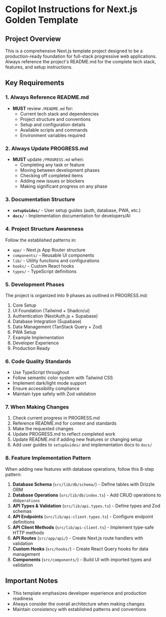 # Copilot Instructions for Next.js Golden Template

## Project Overview
This is a comprehensive Next.js template project designed to be a production-ready foundation for full-stack progressive web applications. Always reference the project's README.md for the complete tech stack, features, and setup instructions.

## Key Requirements

### 1. Always Reference README.md
- **MUST** review `/README.md` for:
  - Current tech stack and dependencies
  - Project structure and conventions
  - Setup and configuration details
  - Available scripts and commands
  - Environment variables required

### 2. Always Update PROGRESS.md
- **MUST** update `/PROGRESS.md` when:
  - Completing any task or feature
  - Moving between development phases
  - Checking off completed items
  - Adding new issues or blockers
  - Making significant progress on any phase

### 3. Documentation Structure
- **`setupGuides/`** - User setup guides (auth, database, PWA, etc.)
- **`docs/`** - Implementation documentation for developers/AI

### 4. Project Structure Awareness
Follow the established patterns in:
- `app/` - Next.js App Router structure
- `components/` - Reusable UI components
- `lib/` - Utility functions and configurations
- `hooks/` - Custom React hooks
- `types/` - TypeScript definitions

### 5. Development Phases
The project is organized into 9 phases as outlined in PROGRESS.md:
1. Core Setup
2. UI Foundation (Tailwind + Shadcn/ui)
3. Authentication (NextAuth.js + Supabase)
4. Database Integration (Supabase)
5. Data Management (TanStack Query + Zod)
6. PWA Setup
7. Example Implementation
8. Developer Experience
9. Production Ready

### 6. Code Quality Standards
- Use TypeScript throughout
- Follow semantic color system with Tailwind CSS
- Implement dark/light mode support
- Ensure accessibility compliance
- Maintain type safety with Zod validation

### 7. When Making Changes
1. Check current progress in PROGRESS.md
2. Reference README.md for context and standards
3. Make the requested changes
4. Update PROGRESS.md to reflect completed work
5. Update README.md if adding new features or changing setup
6. Add user guides to `setupGuides/` and implementation docs to `docs/`

### 8. Feature Implementation Pattern
When adding new features with database operations, follow this 8-step pattern:

1. **Database Schema** (`src/lib/db/schema/`) - Define tables with Drizzle ORM
2. **Database Operations** (`src/lib/db/index.ts`) - Add CRUD operations to `dbOperations`
3. **API Types & Validation** (`src/lib/api.types.ts`) - Define types and Zod schemas  
4. **API Endpoints** (`src/lib/api-client.types.ts`) - Configure endpoint definitions
5. **API Client Methods** (`src/lib/api-client.ts`) - Implement type-safe HTTP methods
6. **API Routes** (`src/app/api/`) - Create Next.js route handlers with validation
7. **Custom Hooks** (`src/hooks/`) - Create React Query hooks for data management
8. **Components** (`src/components/`) - Build UI with imported types and validation

## Important Notes
- This template emphasizes developer experience and production readiness
- Always consider the overall architecture when making changes
- Maintain consistency with established patterns and conventions